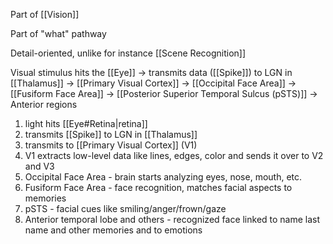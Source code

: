 Part of [[Vision]]

Part of "what" pathway

Detail-oriented, unlike for instance [[Scene Recognition]]

Visual stimulus hits the [[Eye]] -> transmits data ([[Spike]]) to LGN in [[Thalamus]] -> [[Primary Visual Cortex]] -> [[Occipital Face Area]] -> [[Fusiform Face Area]] -> [[Posterior Superior Temporal Sulcus (pSTS)]] -> Anterior regions

1. light hits [[Eye#Retina|retina]]
2. transmits [[Spike]] to LGN in [[Thalamus]]
3. transmits to [[Primary Visual Cortex]] (V1)
4. V1 extracts low-level data like lines, edges, color and sends it over to V2 and V3
5. Occipital Face Area - brain starts analyzing eyes, nose, mouth, etc.
6. Fusiform Face Area - face recognition, matches facial aspects to memories
7. pSTS - facial cues like smiling/anger/frown/gaze
8. Anterior temporal lobe and others - recognized face linked to name last name and other memories and to emotions